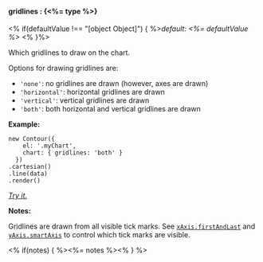 #### **gridlines** : {<%= type %>}

<% if(defaultValue !== "[object Object]") { %>*default: <%= defaultValue %>* <% }%>

Which gridlines to draw on the chart. 

Options for drawing gridlines are:

* `'none'`: no gridlines are drawn (however, axes are drawn)
* `'horizontal'`: horizontal gridlines are drawn
* `'vertical'`: vertical gridlines are drawn
* `'both'`: both horizontal and vertical gridlines are drawn

**Example:**

    new Contour({
        el: '.myChart',
        chart: { gridlines: 'both' }
      })
    .cartesian()
    .line(data)
    .render()

*[Try it.](http://jsfiddle.net/gh/get/library/pure/forio/contour/tree/master/src/documentation/fiddle/config.chart.gridlines/)*

**Notes:**

Gridlines are drawn from all visible tick marks. See [`xAxis.firstAndLast`](#config_config.xAxis.firstAndLast) and [`yAxis.smartAxis`](#config_config.yAxis.smartAxis) to control which tick marks are visible.

<% if(notes) { %><%= notes %><% } %>

